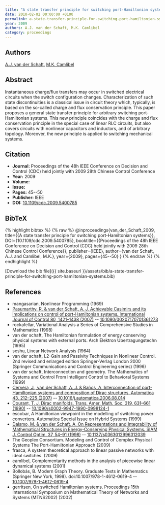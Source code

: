 ```yaml
---
title: "A state transfer principle for switching port-Hamiltonian systems"
date: 2010-02-02 00:00:00 +0100
permalink: a-state-transfer-principle-for-switching-port-hamiltonian-systems
year: 2009
authors: A.J. van der Schaft, M.K. Camlibel
category: proceedings
---
```

 
## Authors
[A.J. van der Schaft](authors/arjan-van-der-schaft), [M.K. Camlibel](authors/m-kanat-camlibel)
 
## Abstract
Instantaneous charge/flux transfers may occur in switched electrical circuits when the switch configuration changes. Characterization of such state discontinuities is a classical issue in circuit theory which, typically, is based on the so-called charge and flux conservation principle. This paper proposes a general state transfer principle for arbitrary switching port-Hamiltonian systems. This new principle coincides with the charge and flux conservation principle in the special case of linear RLC circuits, but also covers circuits with nonlinear capacitors and inductors, and of arbitrary topology. Moreover, the new principle is applied to switching mechanical systems.
 
## Citation
- **Journal:** Proceedings of the 48h IEEE Conference on Decision and Control (CDC) held jointly with 2009 28th Chinese Control Conference
- **Year:** 2009
- **Volume:** 
- **Issue:** 
- **Pages:** 45--50
- **Publisher:** IEEE
- **DOI:** [10.1109/cdc.2009.5400785](https://doi.org/10.1109/cdc.2009.5400785)
 
## BibTeX
{% highlight bibtex %}
{% raw %}
@inproceedings{van_der_Schaft_2009,
  title={{A state transfer principle for switching port-Hamiltonian systems}},
  DOI={10.1109/cdc.2009.5400785},
  booktitle={{Proceedings of the 48h IEEE Conference on Decision and Control (CDC) held jointly with 2009 28th Chinese Control Conference}},
  publisher={IEEE},
  author={van der Schaft, A.J. and Camlibel, M.K.},
  year={2009},
  pages={45--50}
}
{% endraw %}
{% endhighlight %}
 
[Download the bib file]({{ site.baseurl }}/assets/bib/a-state-transfer-principle-for-switching-port-hamiltonian-systems.bib)
 
## References
- mangasarian, Nonlinear Programming (1969)
- [Pasumarthy, R. & van der Schaft, A. J. Achievable Casimirs and its implications on control of port-Hamiltonian systems. International Journal of Control 80, 1421–1438 (2007)](achievable-casimirs-and-its-implications-on-control-of-port-hamiltonian-systems) -- [10.1080/00207170701361273](https://doi.org/10.1080/00207170701361273)
- rockafellar, Variational Analysis a Series of Comprehensive Studies in Mathematics (1998)
- van der schaft, The Hamiltonian formulation of energy conserving physical systems with external ports. Arch Elektron Ubertragungstechn (1995)
- seshu, Linear Network Analysis (1964)
- van der schaft, L2-Gain and Passivity Techniques in Nonlinear Control. 2nd revised and enlarged edition Springer-Verlag London 2000 (Springer Communications and Control Engineering series) (1996)
- van der schaft, Interconnection and geometry. The Mathematics of Systems and Control From Intelligent Control to Behavioral Systems (1999)
- [Cervera, J., van der Schaft, A. J. & Baños, A. Interconnection of port-Hamiltonian systems and composition of Dirac structures. Automatica 43, 212–225 (2007)](interconnection-of-port-hamiltonian-systems-and-composition-of-dirac-structures) -- [10.1016/j.automatica.2006.08.014](https://doi.org/10.1016/j.automatica.2006.08.014)
- [Courant, T. J. Dirac manifolds. Trans. Amer. Math. Soc. 319, 631–661 (1990)](dirac-manifolds) -- [10.1090/s0002-9947-1990-0998124-1](https://doi.org/10.1090/s0002-9947-1990-0998124-1)
- escobar, A Hamiltonian viewpoint in the modelling of switching power converters. Automatica Special Issue on Hybrid Systems (1999)
- [Dalsmo, M. & van der Schaft, A. On Representations and Integrability of Mathematical Structures in Energy-Conserving Physical Systems. SIAM J. Control Optim. 37, 54–91 (1998)](on-representations-and-integrability-of-mathematical-structures-in-energy-conserving-physical-systems) -- [10.1137/s0363012996312039](https://doi.org/10.1137/s0363012996312039)
- The Geoplex Consortium. Modeling and Control of Complex Physical Systems The Port-Hamiltonian Approach (2009)
- frasca, A system theoretical approach to linear passive networks with ideal switches. (2009)
- camlibel, Complementarity methods in the analysis of piecewise linear dynamical systems (2001)
- Bollobás, B. Modern Graph Theory. Graduate Texts in Mathematics (Springer New York, 1998). doi:10.1007/978-1-4612-0619-4 -- [10.1007/978-1-4612-0619-4](https://doi.org/10.1007/978-1-4612-0619-4)
- gerritsen, On switched Hamiltonian systems. Proceedings 15th International Symposium on Mathematical Theory of Networks and Systems (MTNS2002) (2002)

